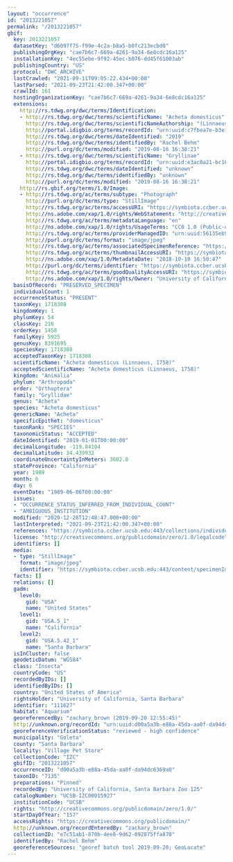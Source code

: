 ```yaml
---
layout: "occurrence"
id: "2013221057"
permalink: "/2013221057"
gbif:
  key: 2013221057
  datasetKey: "d6097f75-f99e-4c2a-b8a5-b0fc213ecbd0"
  publishingOrgKey: "cae7b6c7-669a-4261-9a34-6e8cdc16a125"
  installationKey: "4ec55ebe-9f92-45ec-b076-dd45f61003ab"
  publishingCountry: "US"
  protocol: "DWC_ARCHIVE"
  lastCrawled: "2021-09-11T09:05:22.434+00:00"
  lastParsed: "2021-09-23T21:42:00.347+00:00"
  crawlId: 161
  hostingOrganizationKey: "cae7b6c7-669a-4261-9a34-6e8cdc16a125"
  extensions:
    http://rs.tdwg.org/dwc/terms/Identification:
    - http://rs.tdwg.org/dwc/terms/scientificName: "Acheta domesticus"
      http://rs.tdwg.org/dwc/terms/scientificNameAuthorship: "(Linnaeus 1758)"
      http://portal.idigbio.org/terms/recordId: "urn:uuid:c7fbea7e-b3ef-40a4-ad09-903c96f840a4"
      http://rs.tdwg.org/dwc/terms/dateIdentified: "2019"
      http://rs.tdwg.org/dwc/terms/identifiedBy: "Rachel Behm"
      http://purl.org/dc/terms/modified: "2019-08-16 16:38:21"
    - http://rs.tdwg.org/dwc/terms/scientificName: "Gryllinae"
      http://portal.idigbio.org/terms/recordId: "urn:uuid:e3ac0a21-bc16-43eb-bf5a-e39577ee8eb7"
      http://rs.tdwg.org/dwc/terms/dateIdentified: "unknown"
      http://rs.tdwg.org/dwc/terms/identifiedBy: "unknown"
      http://purl.org/dc/terms/modified: "2019-08-16 16:38:21"
    http://rs.gbif.org/terms/1.0/Image:
    - http://rs.tdwg.org/ac/terms/subtype: "Photograph"
      http://purl.org/dc/terms/type: "StillImage"
      http://rs.tdwg.org/ac/terms/accessURI: "https://symbiota.ccber.ucsb.edu:443/content/specimenImages/UCSB_IZC/UCSB-IZC00015/UCSB-IZC00015927_lg.jpg"
      http://ns.adobe.com/xap/1.0/rights/WebStatement: "http://creativecommons.org/publicdomain/zero/1.0/"
      http://rs.tdwg.org/ac/terms/metadataLanguage: "en"
      http://ns.adobe.com/xap/1.0/rights/UsageTerms: "CC0 1.0 (Public-domain)"
      http://rs.tdwg.org/ac/terms/providerManagedID: "urn:uuid:56135eb9-5328-428b-af58-271ac207965f"
      http://purl.org/dc/terms/format: "image/jpeg"
      http://rs.tdwg.org/ac/terms/associatedSpecimenReference: "https://symbiota.ccber.ucsb.edu:443/collections/individual/index.php?occid=111627"
      http://rs.tdwg.org/ac/terms/thumbnailAccessURI: "https://symbiota.ccber.ucsb.edu:443/content/specimenImages/UCSB_IZC/UCSB-IZC00015/UCSB-IZC00015927_tn.jpg"
      http://ns.adobe.com/xap/1.0/MetadataDate: "2018-10-10 16:50:47"
      http://purl.org/dc/terms/identifier: "https://symbiota.ccber.ucsb.edu:443/content/specimenImages/UCSB_IZC/UCSB-IZC00015/UCSB-IZC00015927_lg.jpg"
      http://rs.tdwg.org/ac/terms/goodQualityAccessURI: "https://symbiota.ccber.ucsb.edu:443/content/specimenImages/UCSB_IZC/UCSB-IZC00015/UCSB-IZC00015927.jpg"
      http://ns.adobe.com/xap/1.0/rights/Owner: "University of California, Santa Barbara"
  basisOfRecord: "PRESERVED_SPECIMEN"
  individualCount: 1
  occurrenceStatus: "PRESENT"
  taxonKey: 1718308
  kingdomKey: 1
  phylumKey: 54
  classKey: 216
  orderKey: 1458
  familyKey: 5925
  genusKey: 8391695
  speciesKey: 1718308
  acceptedTaxonKey: 1718308
  scientificName: "Acheta domesticus (Linnaeus, 1758)"
  acceptedScientificName: "Acheta domesticus (Linnaeus, 1758)"
  kingdom: "Animalia"
  phylum: "Arthropoda"
  order: "Orthoptera"
  family: "Gryllidae"
  genus: "Acheta"
  species: "Acheta domesticus"
  genericName: "Acheta"
  specificEpithet: "domesticus"
  taxonRank: "SPECIES"
  taxonomicStatus: "ACCEPTED"
  dateIdentified: "2019-01-01T00:00:00"
  decimalLongitude: -119.84104
  decimalLatitude: 34.439932
  coordinateUncertaintyInMeters: 3602.0
  stateProvince: "California"
  year: 1989
  month: 6
  day: 6
  eventDate: "1989-06-06T00:00:00"
  issues:
  - "OCCURRENCE_STATUS_INFERRED_FROM_INDIVIDUAL_COUNT"
  - "AMBIGUOUS_INSTITUTION"
  modified: "2020-12-28T12:48:47.000+00:00"
  lastInterpreted: "2021-09-23T21:42:00.347+00:00"
  references: "https://symbiota.ccber.ucsb.edu:443/collections/individual/index.php?occid=111627"
  license: "http://creativecommons.org/publicdomain/zero/1.0/legalcode"
  identifiers: []
  media:
  - type: "StillImage"
    format: "image/jpeg"
    identifier: "https://symbiota.ccber.ucsb.edu:443/content/specimenImages/UCSB_IZC/UCSB-IZC00015/UCSB-IZC00015927_lg.jpg"
  facts: []
  relations: []
  gadm:
    level0:
      gid: "USA"
      name: "United States"
    level1:
      gid: "USA.5_1"
      name: "California"
    level2:
      gid: "USA.5.42_1"
      name: "Santa Barbara"
  isInCluster: false
  geodeticDatum: "WGS84"
  class: "Insecta"
  countryCode: "US"
  recordedByIDs: []
  identifiedByIDs: []
  country: "United States of America"
  rightsHolder: "University of California, Santa Barbara"
  identifier: "111627"
  habitat: "Aquarium"
  georeferencedBy: "zachary_brown (2019-09-20 12:55:45)"
  http://unknown.org/recordId: "urn:uuid:d00a5a3b-e88a-45da-aa0f-da94dc6369a0"
  georeferenceVerificationStatus: "reviewed - high confidence"
  municipality: "Goleta"
  county: "Santa Barbara"
  locality: "Village Pet Store"
  collectionCode: "IZC"
  gbifID: "2013221057"
  occurrenceID: "d00a5a3b-e88a-45da-aa0f-da94dc6369a0"
  taxonID: "7135"
  preparations: "Pinned"
  recordedBy: "University of California, Santa Barbara Zoo 125"
  catalogNumber: "UCSB-IZC00015927"
  institutionCode: "UCSB"
  rights: "http://creativecommons.org/publicdomain/zero/1.0/"
  startDayOfYear: "157"
  accessRights: "https://creativecommons.org/publicdomain/"
  http://unknown.org/recordEnteredBy: "zachary_brown"
  collectionID: "e7c51ab1-870b-4ee8-9d62-092875ffa870"
  identifiedBy: "Rachel Behm"
  georeferenceSources: "georef batch tool 2019-09-20; GeoLocate"
---
```

